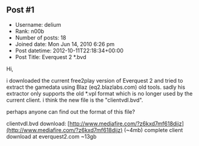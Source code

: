 ## Post #1
- Username: delium
- Rank: n00b
- Number of posts: 18
- Joined date: Mon Jun 14, 2010 6:26 pm
- Post datetime: 2012-10-11T22:18:34+00:00
- Post Title: Everquest 2 *.bvd

Hi,

i downloaded the current free2play version of Everquest 2 and tried to extract the gamedata using Blaz (eq2.blazlabs.com) old tools.
sadly his extractor only supports the old *.vpl format which is no longer used by the current client. i think the new file is the "clientvdl.bvd".

perhaps anyone can find out the format of this file?

clientvdl.bvd download: [http://www.mediafire.com/?z6kxd7mf618dijz](http://www.mediafire.com/?z6kxd7mf618dijz) (~4mb)
complete client download at everquest2.com  ~13gb
